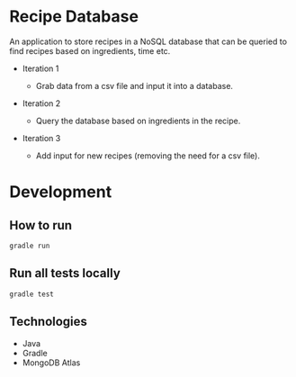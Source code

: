 # Recipe Database
An application to store recipes in a NoSQL database that can be queried to find recipes based on ingredients, time etc. 

- Iteration 1
    -   Grab data from a csv file and input it into a database.

- Iteration 2 
    - Query the database based on ingredients in the recipe. 
    
- Iteration 3 
    - Add input for new recipes (removing the need for a csv file).

# Development
## How to run

``` gradle run ```

## Run all tests locally

``` gradle test ```

## Technologies 

* Java
* Gradle
* MongoDB Atlas
